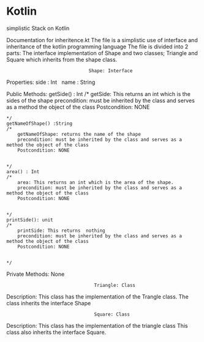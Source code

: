 # Kotlin
simplistic Stack on Kotlin


Documentation for inheritence.kt
The file is a simplistic use of interface and inheritance of the kotlin programming language
The file is divided into 2 parts: The interface implementation of Shape and two classes; Triangle and Square which 
inherits from the shape class.

                                  Shape: Interface
                                  
Properties:
    side : Int
    name : String
    
Public Methods:
    getSide() : Int
    /*
        getSide: This returns an int which is the sides of the shape
        precondition: must be inherited by the class and serves as a method the object of the class
        Postcondition: NONE
        
    
    */
    getNameOfShape() :String
    /*
        getNameOfShape: returns the name of the shape
        precondition: must be inherited by the class and serves as a method the object of the class
        Postcondition: NONE
        
    
    */
    area() : Int
    /*
        area: This returns an int which is the area of the shape.
        precondition: must be inherited by the class and serves as a method the object of the class
        Postcondition: NONE
        
    
    */
    printSide(): unit
    /*
        printSide: This returns  nothing
        precondition: must be inherited by the class and serves as a method the object of the class
        Postcondition: NONE
        
    
    */
    
    
Private Methods:
    None
    
    
 
                                    Triangle: Class
 Description:
          This class has the implementation of the Trangle class.
          The class inherits the interface Shape 
          
          
          
          
                                    Square: Class
Description:
        This class has the implementation of the triangle class
        This class also inherits the interface Square.
                  
    
 
 
                                
                                  

                      

